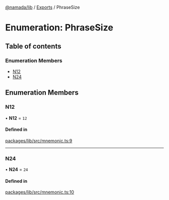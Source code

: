 [@namada/lib](../README.md) / [Exports](../modules.md) / PhraseSize

# Enumeration: PhraseSize

## Table of contents

### Enumeration Members

- [N12](PhraseSize.md#n12)
- [N24](PhraseSize.md#n24)

## Enumeration Members

### N12

• **N12** = ``12``

#### Defined in

[packages/lib/src/mnemonic.ts:9](https://github.com/anoma/namada-sdkjs/blob/edf30efe7e90e48022c5a06b224e44eb58087392/packages/lib/src/mnemonic.ts#L9)

___

### N24

• **N24** = ``24``

#### Defined in

[packages/lib/src/mnemonic.ts:10](https://github.com/anoma/namada-sdkjs/blob/edf30efe7e90e48022c5a06b224e44eb58087392/packages/lib/src/mnemonic.ts#L10)
